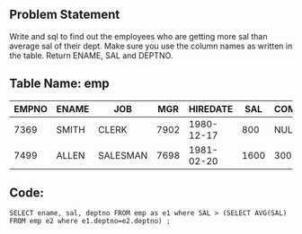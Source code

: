 ## Problem Statement
Write and sql to find out the employees who are getting more sal than average sal of their dept. Make sure you use the column names as written in the table. Return ENAME, SAL and DEPTNO.

## Table Name: emp

|EMPNO |	ENAME	| JOB |	MGR |	HIREDATE |	SAL |	COMM | DEPTNO |
| --- | ---  | ---  | ---  | ---  | ---  | ---  | --- | 
| 7369 | 	SMITH | CLERK | 7902 | 1980-12-17 | 800 |	NULL |	20 |
| 7499	 | ALLEN | 	SALESMAN | 	7698 | 	1981-02-20	 | 1600	 | 300	 | 30 | 

## Code: 
```
SELECT ename, sal, deptno FROM emp as e1 where SAL > (SELECT AVG(SAL) FROM emp e2 where e1.deptno=e2.deptno) ;
```

